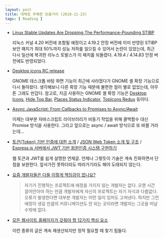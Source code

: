 ```yaml
---
layout: post
title: 대체로 무해한 읽을거리 (2018-11-23)
tags: [ Reading ]
---
```


- [Linux Stable Updates Are Dropping The Performance-Pounding STIBP](https://www.phoronix.com/scan.php?page=news_item&px=Linux-Stable-Dropping-STIBP)

  리눅스 커널 4.20 버전에 포함될 예정이고 4.19.2 안정 버전에 이미 반영된 STIBP 보안 패치가 최대 50%까지 성능 저하를 일으킬 수 있어서 논란이 있었는데, 최근 다시 일선에 복귀한 리누스 토발스가 이 패치를 되돌렸다. 4.19.4 / 4.14.83 안정 버전에도 반영되었다.

- [Desktop icons RC release](https://csoriano.pages.gitlab.gnome.org/csoriano-blog/post/2018-11-21-desktop-icons-rc-release)

  GNOME 데스크톱 바탕 화면 기능이 최근에 사라졌다가 GNOME 셸 확장 기능으로 다시 돌아왔다. 생각해보니 다른 확장 기능 때문에 불편한 점이 별로 없었는데, 아무튼 그래도 반갑다. 참고로, 지금 사용하는 GNOME 셸 확장 기능은 [Desktop Icons](https://extensions.gnome.org/extension/1465/desktop-icons/),
[Hide Top Bar](https://extensions.gnome.org/extension/545/hide-top-bar/),
[Places Status Indicator](https://extensions.gnome.org/extension/8/places-status-indicator/), [TopIcons Redux](https://extensions.gnome.org/extension/1497/topicons-redux/) 등이다.

- [Async JavaScript: From Callbacks to Promises to Async/Await](https://tylermcginnis.com/async-javascript-from-callbacks-to-promises-to-async-await/)

  이제는 대부분 자바스크립트 라이브러리가 비동기 작업을 위해 콜백함수 대신 Promise 방식을 사용한다. 그리고 앞으로는 async / await 방식으로 또 바뀔 거라는데...

- [토큰(Token) 기반 인증에 대한 소개](https://velopert.com/2350) / [JSON Web Token 소개 및 구조](https://velopert.com/2389) / [Express.js 서버에서 JWT 기반 회원인증 시스템 구현하기](https://velopert.com/2448)

  웹 토큰과 JWT를 쉽게 설명한 연재글. 언제나 그렇듯이 기술은 계속 진화하면서 단점을 보완한다. 앞서가진 못하더라도 따라가기라도 해야 도태되지 않는다.

- [요즘 개발자들은 다들 이렇게 책임감이 없나요?](https://ppss.kr/archives/180071)

  > 자기가 진행하는 프로젝트에 애정을 가지지 않는 개발자는 없다. 오랜 시간 끌어안아야 하는 만큼 개발자에게 자신의 프로젝트는 자기 자식과 다름없다. 오류가 발생한다면 대부분 개발자는 어떤 일이 있어도 고쳐낸다. 하지만 그런 애정이 생길 만큼의 커뮤니케이션도 안 되는 곳이라면 개발자는 그곳을 떠날 수밖에 없다.

- [모든 웹사이트 홈페이지가 갖춰야 할 12가지 핵심 요소](http://www.thedigitalmkt.com/12elements_homepage/)

  이런 종류의 글은 계속 재생산되지만 정작 필요할 때 찾기 힘들다.
